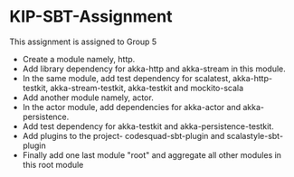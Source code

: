 # KIP-SBT-Assignment


This assignment is assigned to Group 5 

- Create a module namely, http.
- Add library dependency for akka-http and akka-stream in this module.
- In the same module, add test dependency for scalatest, akka-http-testkit, akka-stream-testkit, akka-testkit and mockito-scala
- Add another module namely, actor.
- In the actor module, add dependencies for akka-actor and akka-persistence.
- Add test dependency for akka-testkit and akka-persistence-testkit.
- Add plugins to the project- codesquad-sbt-plugin and scalastyle-sbt-plugin
- Finally add one last module "root" and aggregate all other modules in this root module


